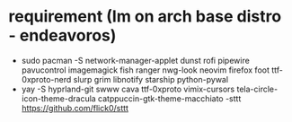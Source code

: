 # requirement (Im on arch base distro - endeavoros)
 - sudo pacman -S network-manager-applet dunst rofi pipewire pavucontrol imagemagick fish ranger nwg-look neovim firefox foot ttf-0xproto-nerd slurp grim libnotify starship python-pywal
 - yay -S hyprland-git swww cava ttf-0xproto vimix-cursors tela-circle-icon-theme-dracula catppuccin-gtk-theme-macchiato 
 -sttt https://github.com/flick0/sttt

